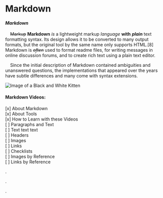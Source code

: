 # Markdown

#### *Markdown*
&nbsp;&nbsp;&nbsp;&nbsp;~~Markup~~ __Markdown__ _is_ a lightweight markup *language* **with** *__plain__* text formatting syntax. Its design allows it to be converted to many output formats, but the original tool by the same name only supports HTML.[8] Markdown is *~~often~~* used to format readme files, for writing messages in online discussion forums, and to create rich text using a plain text editor.

&nbsp;&nbsp;&nbsp;&nbsp;Since the initial description of Markdown contained ambiguities and unanswered questions, the implementations that appeared over the years have subtle differences and many come with syntax extensions.


![Image of a Black and White Kitten](https://raw.githubusercontent.com/webcraftie/Markdown/master/images/kitten.png "What a cute kitten!")

#### Markdown Videos:  
[x] About Markdown  
[x] About Tools  
[x] How to Learn with these Videos  
[ ] Paragraphs and Text  
[ ] Text text text  
[ ] Headers  
[ ] Images  
[ ] Links  
[ ] Checklists  
[ ] Images by Reference  
[ ] Links by Reference





.

.

.
